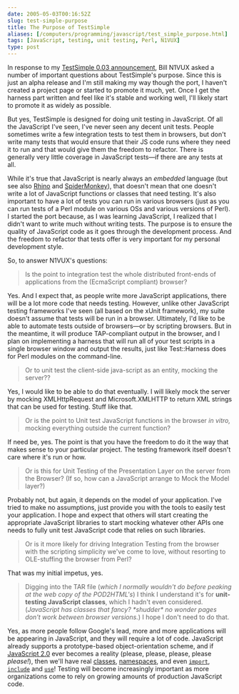 ```yaml
--- 
date: 2005-05-03T00:16:52Z
slug: test-simple-purpose
title: The Purpose of TestSimple
aliases: [/computers/programming/javascript/test_simple_purpose.html]
tags: [JavaScript, testing, unit testing, Perl, N1VUX]
type: post
---
```


In response to my [TestSimple 0.03 announcement], Bill N1VUX asked a number of
important questions about TestSimple's purpose. Since this is just an alpha
release and I'm still making my way though the port, I haven't created a project
page or started to promote it much, yet. Once I get the harness part written and
feel like it's stable and working well, I'll likely start to promote it as
widely as possible.

But yes, TestSimple is designed for doing unit testing in JavaScript. Of all the
JavaScript I've seen, I've never seen any decent unit tests. People sometimes
write a few integration tests to test them in browsers, but don't write many
tests that would ensure that their JS code runs where they need it to run and
that would give them the freedom to refactor. There is generally very little
coverage in JavaScript tests—if there are any tests at all.

While it's true that JavaScript is nearly always an *embedded* language (but see
also [Rhino] and [SpiderMonkey]), that doesn't mean that one doesn't write a lot
of JavaScript functions or classes that need testing. It's also important to
have a lot of tests you can run in various browsers (just as you can run tests
of a Perl module on various OSs and various versions of Perl). I started the
port because, as I was learning JavaScript, I realized that I didn't want to
write much without writing tests. The purpose is to ensure the quality of
JavaScript code as it goes through the development process. And the freedom to
refactor that tests offer is very important for my personal development style.

So, to answer N1VUX's questions:

> Is the point to integration test the whole distributed front-ends of
> applications from the (EcmaScript compliant) browser?

Yes. And I expect that, as people write more JavaScript applications, there will
be a lot more code that needs testing. However, unlike other JavaScript testing
frameworks I've seen (all based on the xUnit framework), my suite doesn't assume
that tests will be run in a browser. Ultimately, I'd like to be able to automate
tests outside of browsers—or by scripting browsers. But in the meantime, it will
produce TAP-compliant output in the browser, and I plan on implementing a
harness that will run all of your test scripts in a single browser window and
output the results, just like Test::Harness does for Perl modules on the
command-line.

> Or to unit test the client-side java-script as an entity, mocking the server??

Yes, I would like to be able to do that eventually. I will likely mock the
server by mocking XMLHttpRequest and Microsoft.XMLHTTP to return XML strings
that can be used for testing. Stuff like that.

> Or is the point to Unit test JavaScript functions in the browser *in vitro,*
> mocking everything outside the current function?

If need be, yes. The point is that you have the freedom to do it the way that
makes sense to your particular project. The testing framework itself doesn't
care where it's run or how.

> Or is this for Unit Testing of the Presentation Layer on the server from the
> Browser? (If so, how can a JavaScript arrange to Mock the Model layer?)

Probably not, but again, it depends on the model of your application. I've tried
to make no assumptions, just provide you with the tools to easily test your
application. I hope and expect that others will start creating the appropriate
JavaScript libraries to start mocking whatever other APIs one needs to fully
unit test JavaScript code that relies on such libraries.

> Or is it more likely for driving Integration Testing from the browser with the
> scripting simplicity we've come to love, without resorting to OLE-stuffing the
> browser from Perl?

That was my initial impetus, yes.

> Digging into the TAR file (*which I normally wouldn't do before peaking at the
> web copy of the POD2HTML's*) I think I understand it's for **unit-testing
> JavaScript classes**, which I hadn't even considered. (*JavaScript has classes
> that fancy? \*shudder\* no wonder pages don't work between browser versions.*)
> I hope I don't need to do that.

Yes, as more people follow Google's lead, more and more applications will be
appearing in JavaScript, and they will require a lot of code. JavaScript already
supports a prototype-based object-orientation scheme, and if [JavaScript 2.0]
ever becomes a reality (please, please, please, please *please!*), then we'll
have real [classes], [namespaces], and even [`import`], [`include`] and [`use`]!
Testing will become increasingly important as more organizations come to rely on
growing amounts of production JavaScript code.

  [TestSimple 0.03 announcement]: /computers/programming/javascript/test_simple-0.03.html
    "TestSimple 0.03 Released"
  [Rhino]: http://www.mozilla.org/rhino/
    "Rhino includes a command-line JavaScript interpreter!"
  [SpiderMonkey]: http://www.mozilla.org/js/spidermonkey/
    "SpiderMonkey has a command-line JavaScript interpreter, too!"
  [JavaScript 2.0]: http://www.mozilla.org/js/language/js20/index.html
    "Netscape's JavaScript 2.0 design document"
  [classes]: http://www.mozilla.org/js/language/js20/core/classes.html
    "JavaScript 2.0 Classes"
  [namespaces]: http://www.mozilla.org/js/language/js20/core/namespaces.html
    "JavaScript 2.0 Namespaces"
  [`import`]: http://www.mozilla.org/js/language/js20/core/packages.html#import
    "JavaScript 2.0 import directive"
  [`include`]: http://www.mozilla.org/js/language/js20/core/statements.html#N-IncludeDirective
    "JavaScript include directive"
  [`use`]: http://www.mozilla.org/js/language/es4/core/pragmas.html
    "ECMAScript 4 Pragmas"
